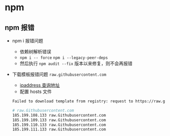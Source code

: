 # npm

## npm 报错

- npm i 报错问题

  - 依赖树解析错误
  - `npm i -- force` `npm i --legacy-peer-deps`
  - 然后执行 `npm audit --fix` 版本以来修复，则不会再报错

- 下载模板报错问题 `raw.githubusercontent.com`
  - [ipaddress 查询地址](!https://www.ipaddress.com/site/raw.githubusercontent.com)
  - 配置 hosts 文件
  ```sh
  Failed to download template from registry: request to https://raw.githubusercontent.com failed, reason: connect ECONNREFUSED 0.0.0.0:443
  ```
  ```sh
  # raw.Githubusercontent.com
  185.199.108.133 raw.Githubusercontent.com
  185.199.109.133 raw.Githubusercontent.com
  185.199.110.133 raw.Githubusercontent.com
  185.199.111.133 raw.Githubusercontent.com
  ```
